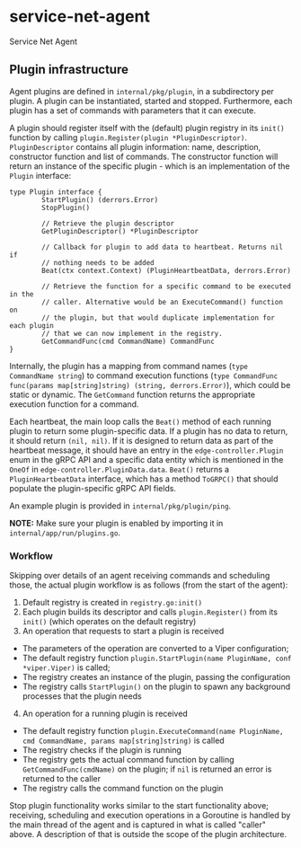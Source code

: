 # service-net-agent
Service Net Agent

## Plugin infrastructure

Agent plugins are defined in `internal/pkg/plugin`, in a subdirectory per plugin. A plugin can be instantiated, started and stopped. Furthermore, each plugin has a set of commands with parameters that it can execute.

A plugin should register itself with the (default) plugin registry in its `init()` function by calling `plugin.Register(plugin *PluginDescriptor)`. `PluginDescriptor` contains all plugin information: name, description, constructor function and list of commands. The constructor function will return an instance of the specific plugin - which is an implementation of the `Plugin` interface:


```Golang
type Plugin interface {
        StartPlugin() (derrors.Error)
        StopPlugin()

        // Retrieve the plugin descriptor
        GetPluginDescriptor() *PluginDescriptor

        // Callback for plugin to add data to heartbeat. Returns nil if
        // nothing needs to be added
        Beat(ctx context.Context) (PluginHeartbeatData, derrors.Error)

        // Retrieve the function for a specific command to be executed in the
        // caller. Alternative would be an ExecuteCommand() function on
        // the plugin, but that would duplicate implementation for each plugin
        // that we can now implement in the registry.
        GetCommandFunc(cmd CommandName) CommandFunc
}
```

Internally, the plugin has a mapping from command names (`type CommandName string`) to command execution functions (`type CommandFunc func(params map[string]string) (string, derrors.Error)`), which could be static or dynamic. The `GetCommand` function returns the appropriate execution function for a command.

Each heartbeat, the main loop calls the `Beat()` method of each running plugin to return some plugin-specific data. If a plugin has no data to return, it should return `(nil, nil)`. If it is designed to return data as part of the heartbeat message, it should have an entry in the `edge-controller.Plugin` enum in the gRPC API and a specific data entity which is mentioned in the `OneOf` in `edge-controller.PluginData.data`. `Beat()` returns a `PluginHeartbeatData` interface, which has a method `ToGRPC()` that should populate the plugin-specific gRPC API fields.

An example plugin is provided in `internal/pkg/plugin/ping`.

**NOTE:** Make sure your plugin is enabled by importing it in `internal/app/run/plugins.go`.

### Workflow

Skipping over details of an agent receiving commands and scheduling those, the actual plugin workflow is as follows (from the start of the agent):

1. Default registry is created in `registry.go:init()`
2. Each plugin builds its descriptor and calls `plugin.Register()` from its `init()` (which operates on the default registry)
3. An operation that requests to start a plugin is received
 - The parameters of the operation are converted to a Viper configuration;
 - The default registry function `plugin.StartPlugin(name PluginName, conf *viper.Viper)` is called;
 - The registry creates an instance of the plugin, passing the configuration
 - The registry calls `StartPlugin()` on the plugin to spawn any background processes that the plugin needs
4. An operation for a running plugin is received
 - The default registry function `plugin.ExecuteCommand(name PluginName, cmd CommandName, params map[string]string)` is called
 - The registry checks if the plugin is running
 - The registry gets the actual command function by calling `GetCommandFunc(cmdName)` on the plugin; if `nil` is returned an error is returned to the caller
 - The registry calls the command function on the plugin

 Stop plugin functionality works similar to the start functionality above; receiving, scheduling and execution operations in a Goroutine is handled by the main thread of the agent and is captured in what is called "caller" above. A description of that is outside the scope of the plugin architecture.
